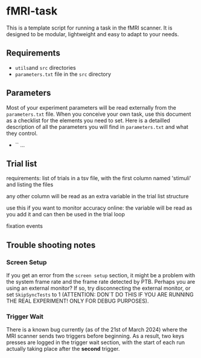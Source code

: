 # fMRI-task

This is a template script for running a task in the fMRI scanner. It is designed to be modular, lightweight and easy to adapt to your needs.

## Requirements

 - `utils`and `src` directories
 - `parameters.txt` file in the `src` directory

## Parameters

Most of your experiment parameters will be read externally from the `parameters.txt` file. When you conceive your own task, use this document as a checklist for the elements you need to set. Here is a detailled description of all the parameters you will find in `parameters.txt` and what they control.

- `` 
...

## Trial list

requirements: list of trials in a tsv file, with the first column named 'stimuli' and listing the files

any other column will be read as an extra variable in the trial list structure

use this if you want to monitor accuracy online: the variable will be read as you add it and can then be used 
in the trial loop

fixation events


## Trouble shooting notes

### Screen Setup
If you get an error from the `screen setup` section, it might be a problem with the system frame rate and the frame rate detected by PTB. Perhaps you are using an external monitor? If so, try disconnecting the external monitor, or set `SkipSyncTests` to 1 (ATTENTION: DON`T DO THIS IF YOU ARE RUNNING THE REAL EXPERIMENT! ONLY FOR DEBUG PURPOSES).

### Trigger Wait
There is a known bug currently (as of the 21st of March 2024) where the MRI scanner sends two triggers before beginning. As a result, two keys presses are logged in the trigger wait section, with the start of each run actually taking place after the **second** trigger.
